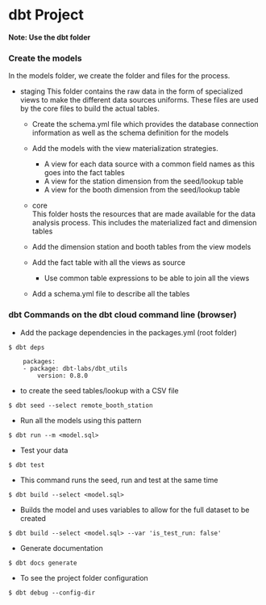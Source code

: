 # dbt Project

**Note: Use the dbt folder**

### Create the models

  In the models folder, we create the folder and files for the process. 
  
  - staging
    This folder contains the raw data in the form of specialized views to make the different data sources uniforms. These files are used by the core files to build the
    actual tables.

    - Create the schema.yml file which provides the database connection information as well as the schema definition for the models
    - Add the models with the view materialization strategies. 
       - A view for each data source with a common field names as this goes into the fact tables
       - A view for the station dimension from the seed/lookup table
       - A view for the booth dimension from the seed/lookup table

    - core   
     This folder hosts the resources that are made available for the data analysis process. This includes the materialized fact and dimension tables

     - Add the dimension station and booth tables from the view models
     - Add the fact table with all the views as source
         - Use common table expressions to be able to join all the views
     - Add a schema.yml file to describe all the tables

### dbt Commands on the dbt cloud command line (browser)

- Add the package dependencies in the packages.yml (root folder)   

```
$ dbt deps 
```  
  
```
    packages:
    - package: dbt-labs/dbt_utils
        version: 0.8.0
 ```

- to create the seed tables/lookup with a CSV file

```
$ dbt seed --select remote_booth_station
```

- Run all the models using this pattern
```
$ dbt run --m <model.sql>
```

- Test your data
```
$ dbt test
```

- This command runs the seed, run and test at the same time
```
$ dbt build --select <model.sql>
```

- Builds the model and uses variables to allow for the full dataset to be created

```
$ dbt build --select <model.sql> --var 'is_test_run: false'
```  

- Generate documentation 
```
$ dbt docs generate
```

- To see the project folder configuration
```
$ dbt debug --config-dir
```

